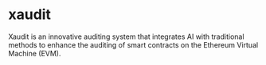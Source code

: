 # xaudit
Xaudit is an innovative auditing system that integrates AI with traditional methods to enhance the auditing of smart contracts on the Ethereum Virtual Machine (EVM).
